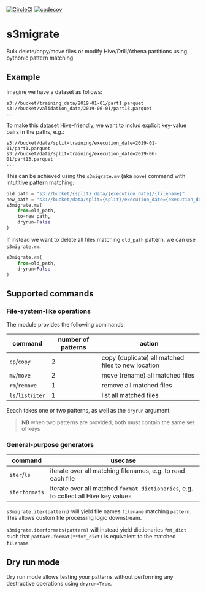 [![CircleCI](https://circleci.com/gh/octoenergy/s3migrate.svg?style=svg)](https://circleci.com/gh/octoenergy/s3migrate)
[![codecov](https://codecov.io/gh/octoenergy/s3migrate/branch/master/graph/badge.svg)](https://codecov.io/gh/octoenergy/s3migrate)

# s3migrate
Bulk delete/copy/move files or modify Hive/Drill/Athena partitions using pythonic pattern matching 

## Example

Imagine we have a dataset as follows:
```
s3://bucket/training_data/2019-01-01/part1.parquet 
s3://bucket/validation_data/2019-06-01/part13.parquet
... 
```

To make this dataset Hive-friendly, we want to includ explicit key-value pairs in the paths, e.g.:
```
s3://bucket/data/split=training/execution_date=2019-01-01/part1.parquet
s3://bucket/data/split=training/execution_date=2019-06-01/part13.parquet
...
```

This can be achieved using the `s3migrate.mv` (aka `move`) command with intutitive pattern matching:

```python
old_path = "s3://bucket/{split}_data/{execution_date}/{filename}"
new_path = "s3://bucket/data/split={split}/execution_date={execution_date}/{filename}"
s3migrate.mv(
    from=old_path,
    to=new_path,
    dryrun=False
)
```

If instead we want to delete all files matching `old_path` pattern, we can use `s3migrate.rm`:

```python
s3migrate.rm(
    from=old_path,
    dryrun=False
)
```

## Supported commands
### File-system-like operations
The module provides the following commands:

|command|number of patterns|action|
|---|---|---|
|`cp`/`copy`|2|copy (duplicate) all matched files to new location|
|`mv`/`move`|2|move (rename) all matched files|
|`rm`/`remove`|1| remove all matched files|
|`ls`/`list`/`iter`|1| list all matched files|


Eeach takes one or two patterns, as well as the `dryrun` argument.

> **NB** when two patterns are provided, both must contain the same set of keys

### General-purpose generators
| command | usecase |
| --- | --- |
| `iter`/`ls`| iterate over all matching filenames, e.g. to read each file |
| `iterformats` | iterate over all matched `format dictionaries`, e.g. to collect all Hive key values |

`s3migrate.iter(pattern)` will yield file names `filename` matching `pattern`. This allows custom file processing logic downstream.

`s3migrate.iterformats(pattern)` will instead yield dictionaries `fmt_dict` such that `pattarn.format(**fmt_dict)` is equivalent to the matched `filename`.

## Dry run mode
Dry run mode allows testing your patterns without performing any destructive operations using `dryrun=True`.
